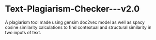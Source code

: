 # Text-Plagiarism-Checker---v2.0
A plagiarism tool made using gensim doc2vec model as well as spacy cosine similarity calculations to find contextual and structural similarity in two inputs of text.
